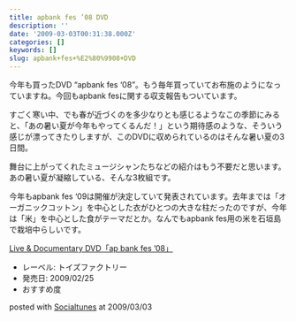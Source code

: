 ```yaml
---
title: apbank fes ’08 DVD
description: ''
date: '2009-03-03T00:31:38.000Z'
categories: []
keywords: []
slug: apbank+fes+%E2%80%9908+DVD
---
```

今年も買ったDVD “apbank fes ‘08”。もう毎年買っていてお布施のようになっていますね。今回もapbank fesに関する収支報告もついています。

すごく寒い中、でも春が近づくのを多少なりとも感じるようなこの季節にみると、「あの暑い夏が今年もやってくるんだ！」という期待感のような、そういう感じが漂ってきたりしますが、このDVDに収められているのはそんな暑い夏の3日間。

舞台に上がってくれたミュージシャンたちなどの紹介はもう不要だと思います。あの暑い夏が凝縮している、そんな3枚組です。

今年もapbank fes ‘09は開催が決定していて発表されています。去年までは「オーガニックコットン」を中心とした衣がひとつの大きな柱だったのですが、今年は「米」を中心とした食がテーマだとか。なんでもapbank fes用の米を石垣島で栽培中らしいです。

[Live & Documentary DVD「ap bank fes ’08」](http://www.amazon.co.jp/exec/obidos/ASIN/B001O3JU3A/qli-22/ref=nosim "Live & Documentary DVD「ap bank fes ’08」")

*   レーベル: トイズファクトリー
*   発売日: 2009/02/25
*   おすすめ度

posted with [Socialtunes](http://socialtunes.net) at 2009/03/03